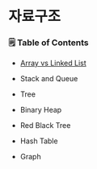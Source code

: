 # 자료구조

### 🗒 Table of Contents

- [Array vs Linked List](https://amused-polyanthus-149.notion.site/Array-vs-Linked-List-618a331347dc4992ac1e8b044977ec6a)


- Stack and Queue


- Tree


- Binary Heap


- Red Black Tree


- Hash Table


- Graph


